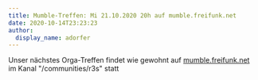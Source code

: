 ```yaml
---
title: Mumble-Treffen: Mi 21.10.2020 20h auf mumble.freifunk.net
date: 2020-10-14T23:23:23
author:
  display_name: adorfer
---
```


Unser nächstes Orga-Treffen findet wie gewohnt auf 
[mumble.freifunk.net](https://mumble.freifunk.net) 
im Kanal "/communities/r3s" statt


